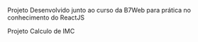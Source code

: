 Projeto Desenvolvido junto ao curso da B7Web para prática no conhecimento do ReactJS

Projeto Calculo de IMC
